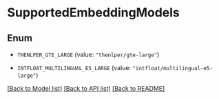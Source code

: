# SupportedEmbeddingModels

## Enum


* `THENLPER_GTE_LARGE` (value: `"thenlper/gte-large"`)

* `INTFLOAT_MULTILINGUAL_E5_LARGE` (value: `"intfloat/multilingual-e5-large"`)


[[Back to Model list]](../README.md#documentation-for-models) [[Back to API list]](../README.md#documentation-for-api-endpoints) [[Back to README]](../README.md)


